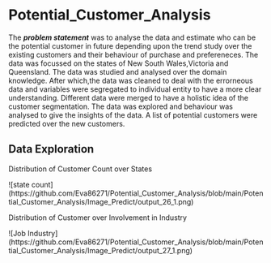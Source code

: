# Potential_Customer_Analysis
The ***problem statement*** was to analyse the data and estimate who can be the potential customer in future depending upon the trend study over the existing customers and their behaviour of purchase and prefereneces. The data was focussed on the states of New South Wales,Victoria and Queensland.
The data was studied and analysed over the domain knowledge. After which,the data was cleaned to deal with the errorneous data and variables were segregated to individual entity to have a more clear understanding. Different data were merged to have a holistic idea of the customer segmentation.
The data was explored and behaviour was analysed to give the insights of the data. A list of potential customers were predicted over the new customers.
## Data Exploration
<p>Distribution of Customer Count over States</p>
<p>![state count](https://github.com/Eva86271/Potential_Customer_Analysis/blob/main/Potential_Customer_Analysis/Image_Predict/output_26_1.png)</p>
<p>Distribution of Customer over Involvement in Industry</p>
<p>![Job Industry](https://github.com/Eva86271/Potential_Customer_Analysis/blob/main/Potential_Customer_Analysis/Image_Predict/output_27_1.png)</p>
